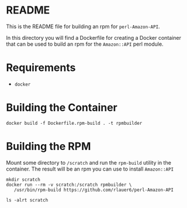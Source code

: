 # README

This is the README file for building an rpm for `perl-Amazon-API`.

In this directory you will find a Dockerfile for creating a Docker
container that can be used to build an rpm for the `Amazon::API` perl module.

# Requirements

* `docker`

# Building the Container

```
docker build -f Dockerfile.rpm-build . -t rpmbuilder
```

# Building the RPM

Mount some directory to `/scratch` and run the `rpm-build` utility in
the container. The result will be an rpm you can use to install
`Amazon::API`

```
mkdir scratch
docker run --rm -v scratch:/scratch rpmbuilder \
   /usr/bin/rpm-build https://github.com/rlauer6/perl-Amazon-API

ls -alrt scratch
```

